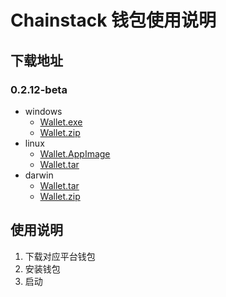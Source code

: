 # Chainstack 钱包使用说明

## 下载地址

### 0.2.12-beta

- windows
    - [Wallet.exe](http://114.119.116.157:9000/wallet/win/beta/chainstack-wallet%20Setup%200.2.15-beta.exe)
    - [Wallet.zip](http://114.119.116.157:9000/wallet/win/beta/chainstack-wallet-0.2.15-beta-win.zip)
- linux
    - [Wallet.AppImage](http://114.119.116.157:9000/wallet/linux/beta/chainstack-wallet%200.2.15-beta.AppImage)
    - [Wallet.tar](http://114.119.116.157:9000/wallet/win/beta/chainstack-wallet-0.2.15-beta.tar.gz)
- darwin
    - [Wallet.tar](http://114.119.116.157:9000/wallet/mac/beta/chainstack-wallet-0.2.15-beta-mac.tar.gz)
    - [Wallet.zip](http://114.119.116.157:9000/wallet/mac/beta/chainstack-wallet-0.2.15-beta-mac.zip)

## 使用说明

1. 下载对应平台钱包
2. 安装钱包
3. 启动